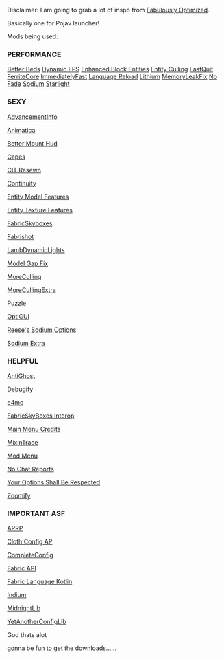Disclaimer: I am going to grab a lot of inspo from [Fabulously Optimized](https://github.com/Fabulously-Optimized/fabulously-optimized).

Basically one for Pojav launcher!

Mods being used:

### PERFORMANCE

[Better Beds](https://modrinth.com/mod/better-beds)
[Dynamic FPS](https://modrinth.com/mod/dynamic-fps)
[Enhanced Block Entities](https://modrinth.com/mod/ebe)
[Entity Culling](https://modrinth.com/mod/entityculling)
[FastQuit](https://modrinth.com/mod/fastquit)
[FerriteCore](https://modrinth.com/mod/ferrite-core)
[ImmediatelyFast](https://modrinth.com/mod/immediatelyfast)
[Language Reload](https://modrinth.com/mod/language-reload)
[Lithium](https://modrinth.com/mod/lithium)
[MemoryLeakFix](https://modrinth.com/mod/memoryleakfix)
[No Fade](https://modrinth.com/mod/no-fade)
[Sodium](https://modrinth.com/mod/sodium)
[Starlight](https://modrinth.com/mod/starlight)

### SEXY

[AdvancementInfo](https://modrinth.com/mod/advancementinfo)

[Animatica](https://modrinth.com/mod/animatica)

[Better Mount Hud](https://modrinth.com/mod/better-mount-hud)

[Capes](https://modrinth.com/mod/capes)

[CIT Resewn](https://modrinth.com/mod/cit-resewn)

[Continuity](https://modrinth.com/mod/continuity)

[Entity Model Features](https://modrinth.com/mod/entity-model-features)

[Entity Texture Features](https://modrinth.com/mod/entitytexturefeatures)

[FabricSkyboxes](https://modrinth.com/mod/fabricskyboxes)

[Fabrishot](https://modrinth.com/mod/fabrishot)

[LambDynamicLights](https://modrinth.com/mod/lambdynamiclights)

[Model Gap Fix](https://modrinth.com/mod/modelfix)

[MoreCulling](https://modrinth.com/mod/moreculling)

[MoreCullingExtra](https://modrinth.com/mod/morecullingextra)

[Puzzle](https://modrinth.com/mod/puzzle)

[OptiGUI](https://modrinth.com/mod/optigui)

[Reese's Sodium Options](https://modrinth.com/mod/reeses-sodium-options)

[Sodium Extra](https://modrinth.com/mod/sodium-extra)

### HELPFUL

[AntiGhost](https://modrinth.com/mod/antighost)

[Debugify](https://modrinth.com/mod/debugify)

[e4mc](https://modrinth.com/mod/e4mc)

[FabricSkyBoxes Interop](https://modrinth.com/mod/fabricskyboxes)

[Main Menu Credits](https://modrinth.com/mod/main-menu-credits)

[MixinTrace](https://modrinth.com/mod/mixintrace)

[Mod Menu](https://modrinth.com/mod/modmenu)

[No Chat Reports](https://modrinth.com/mod/no-chat-reports)

[Your Options Shall Be Respected](https://modrinth.com/mod/yosbr)

[Zoomify](https://modrinth.com/mod/zoomify)


### IMPORTANT ASF

[ARRP](https://modrinth.com/mod/arrp)

[Cloth Config AP](https://modrinth.com/mod/cloth-config)

[CompleteConfig](https://modrinth.com/mod/completeconfig)

[Fabric API](https://modrinth.com/mod/fabric-api)

[Fabric Language Kotlin](https://modrinth.com/mod/fabric-language-kotlin)

[Indium](https://modrinth.com/mod/indium)

[MidnightLib](https://modrinth.com/mod/midnightlib)

[YetAnotherConfigLib](https://modrinth.com/mod/yacl)

God thats alot

gonna be fun to get the downloads......